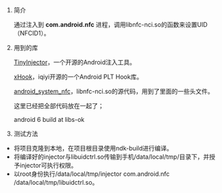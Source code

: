 1. 简介

    通过注入到 __com.android.nfc__ 进程，调用libnfc-nci.so的函数来设置UID（NFCID1）。

2. 用到的库
    
    [TinyInjector](https://github.com/shunix/TinyInjector)，一个开源的Android注入工具。

    [xHook](https://github.com/iqiyi/xHook)，iqiyi开源的一个Android PLT Hook库。

    [android_system_nfc](https://github.com/LineageOS/android_system_nfc)，libnfc-nci.so的源代码，用到了里面的一些头文件。
    
    这里已经把全部代码放在一起了；
    
    android 6 build  at libs-ok

3. 测试方法

* 将项目克隆到本地，在项目根目录使用ndk-build进行编译。
* 将编译好的injector与libuidctrl.so传输到手机/data/local/tmp/目录下，并授予injector可执行权限。
* 以root身份执行/data/local/tmp/injector com.android.nfc /data/local/tmp/libuidctrl.so。
    
